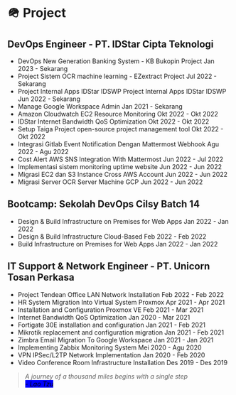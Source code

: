 # 🪖 Project

## DevOps Engineer - PT. IDStar Cipta Teknologi

* DevOps New Generation Banking System - KB Bukopin Project Jan 2023 - Sekarang
* Project Sistem OCR machine learning - EZextract Project Jul 2022 - Sekarang
* Project Internal Apps IDStar IDSWP Project Internal Apps IDStar IDSWP Jun 2022 - Sekarang
* Manage Google Workspace Admin Jan 2021 - Sekarang
* Amazon Cloudwatch EC2 Resource Monitoring Okt 2022 - Okt 2022
* IDStar Internet Bandwidth QoS Optimization Okt 2022 - Okt 2022
* Setup Taiga Project open-source project management tool Okt 2022 - Okt 2022
* Integrasi Gitlab Event Notification Dengan Mattermost Webhook Agu 2022 - Agu 2022
* Cost Alert AWS SNS Integration With Mattermost Jun 2022 - Jul 2022
* Implementasi sistem monitoring uptime website Jun 2022 - Jun 2022
* Migrasi EC2 dan S3 Instance Cross AWS Account Jun 2022 - Jun 2022
* Migrasi Server OCR Server Machine GCP Jun 2022 - Jun 2022

## Bootcamp: Sekolah DevOps Cilsy Batch 14

* Design & Build Infrastructure on Premises for Web Apps Jan 2022 - Jan 2022
* Design & Build Infrastructure Cloud-Based Feb 2022 - Feb 2022
* Build Infrastructure on Premises for Web Apps Jan 2022 - Jan 2022

## IT Support & Network Engineer - PT. Unicorn Tosan Perkasa

* Project Tendean Office LAN Network Installation Feb 2022 - Feb 2022
* HR System Migration Into Virtual System Proxmox Apr 2021 - Apr 2021
* Installation and Configuration Proxmox VE Feb 2021 - Mar 2021
* Internet Bandwidth QoS Optimization Jan 2020 - Mar 2021
* Fortigate 30E installation and configuration Jan 2021 - Feb 2021
* Mikrotik replacement and configuration migration Jan 2021 - Feb 2021
* Zimbra Email Migration To Google Workspace Jan 2021 - Jan 2021
* Implementing Zabbix Monitoring System Mei 2020 - Agu 2020
* VPN IPSec/L2TP Network Implementation Jan 2020 - Feb 2020
* Video Conference Room Infrastructure Installation Des 2019 - Des 2019

> _A journey of a thousand miles begins with a single step_\
> _<mark style="background-color:blue;">- Lao Tzu</mark>_
